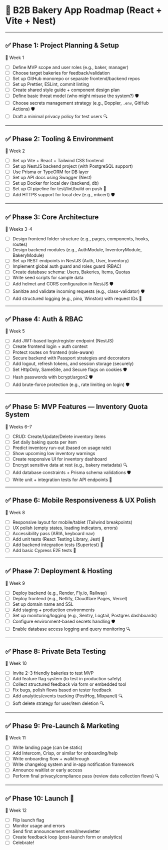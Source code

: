 
# 📅 B2B Bakery App Roadmap (React + Vite + Nest)

---

## ✅ Phase 1: Project Planning & Setup  
📅 Week 1  

- [ ] Define MVP scope and user roles (e.g., baker, manager)  
- [ ] Choose target bakeries for feedback/validation  
- [ ] Set up GitHub monorepo or separate frontend/backend repos  
- [ ] Set up Prettier, ESLint, commit linting  
- [ ] Create shared style guide + component design plan  
- [ ] Define basic threat model (who might misuse the system?) 🛡️  
- [ ] Choose secrets management strategy (e.g., Doppler, `.env`, GitHub Actions) 🛡️  
- [ ] Draft a minimal privacy policy for test users 🔍  

---

## ✅ Phase 2: Tooling & Environment  
📅 Week 2  

- [ ] Set up Vite + React + Tailwind CSS frontend  
- [ ] Set up NestJS backend project (with PostgreSQL support)  
- [ ] Use Prisma or TypeORM for DB layer  
- [ ] Set up API docs using Swagger (Nest)  
- [ ] Set up Docker for local dev (backend, db)  
- [ ] Set up CI pipeline for test/lint/build on push 🧪  
- [ ] Add HTTPS support for local dev (e.g., mkcert) 🛡️  

---

## ✅ Phase 3: Core Architecture  
📅 Weeks 3–4  

- [ ] Design frontend folder structure (e.g., pages, components, hooks, routes)  
- [ ] Design backend modules (e.g., AuthModule, InventoryModule, BakeryModule)  
- [ ] Set up REST endpoints in NestJS (Auth, User, Inventory)  
- [ ] Implement global auth guard and roles guard (RBAC)  
- [ ] Create database schema: Users, Bakeries, Items, Quotas  
- [ ] Write seed scripts for sample data  
- [ ] Add helmet and CORS configuration in NestJS 🛡️  
- [ ] Sanitize and validate incoming requests (e.g., class-validator) 🛡️  
- [ ] Add structured logging (e.g., pino, Winston) with request IDs 🧪  

---

## ✅ Phase 4: Auth & RBAC  
📅 Week 5  

- [ ] Add JWT-based login/register endpoint (NestJS)  
- [ ] Create frontend login + auth context  
- [ ] Protect routes on frontend (role-aware)  
- [ ] Secure backend with Passport strategies and decorators  
- [ ] Add logout, refresh tokens, and session storage (securely)  
- [ ] Set HttpOnly, SameSite, and Secure flags on cookies 🛡️  
- [ ] Hash passwords with bcrypt/argon2 🛡️  
- [ ] Add brute-force protection (e.g., rate limiting on login) 🛡️  

---

## ✅ Phase 5: MVP Features — Inventory Quota System  
📅 Weeks 6–7  

- [ ] CRUD: Create/Update/Delete inventory items  
- [ ] Set daily baking quota per item  
- [ ] Predict inventory run-out (based on usage rate)  
- [ ] Show upcoming low inventory warnings  
- [ ] Create responsive UI for inventory dashboard  
- [ ] Encrypt sensitive data at rest (e.g., bakery metadata) 🔍  
- [ ] Add database constraints + Prisma schema validations 🛡️  
- [ ] Write unit + integration tests for API endpoints 🧪  

---

## ✅ Phase 6: Mobile Responsiveness & UX Polish  
📅 Week 8  

- [ ] Responsive layout for mobile/tablet (Tailwind breakpoints)  
- [ ] UX polish (empty states, loading indicators, errors)  
- [ ] Accessibility pass (ARIA, keyboard nav)  
- [ ] Add unit tests (React Testing Library, Jest) 🧪  
- [ ] Add backend integration tests (Supertest) 🧪  
- [ ] Add basic Cypress E2E tests 🧪  

---

## ✅ Phase 7: Deployment & Hosting  
📅 Week 9  

- [ ] Deploy backend (e.g., Render, Fly.io, Railway)  
- [ ] Deploy frontend (e.g., Netlify, Cloudflare Pages, Vercel)  
- [ ] Set up domain name and SSL  
- [ ] Add staging + production environments  
- [ ] Set up monitoring/logging (e.g., Sentry, Logtail, Postgres dashboards)  
- [ ] Configure environment-based secrets handling 🛡️  
- [ ] Enable database access logging and query monitoring 🔍  

---

## ✅ Phase 8: Private Beta Testing  
📅 Week 10  

- [ ] Invite 2–3 friendly bakeries to test MVP  
- [ ] Add feature flag system (to test in production safely)  
- [ ] Collect structured feedback via form or embedded tool  
- [ ] Fix bugs, polish flows based on tester feedback  
- [ ] Add analytics/events tracking (PostHog, Mixpanel) 🔍  
- [ ] Soft delete strategy for user/item deletion 🔍  

---

## ✅ Phase 9: Pre-Launch & Marketing  
📅 Week 11  

- [ ] Write landing page (can be static)  
- [ ] Add Intercom, Crisp, or similar for onboarding/help  
- [ ] Write onboarding flow + walkthrough  
- [ ] Write changelog system and in-app notification framework  
- [ ] Announce waitlist or early access  
- [ ] Perform final privacy/compliance pass (review data collection flows) 🔍  

---

## ✅ Phase 10: Launch 🎉  
📅 Week 12  

- [ ] Flip launch flag  
- [ ] Monitor usage and errors  
- [ ] Send first announcement email/newsletter  
- [ ] Create feedback loop (post-launch form or analytics)  
- [ ] Celebrate!

